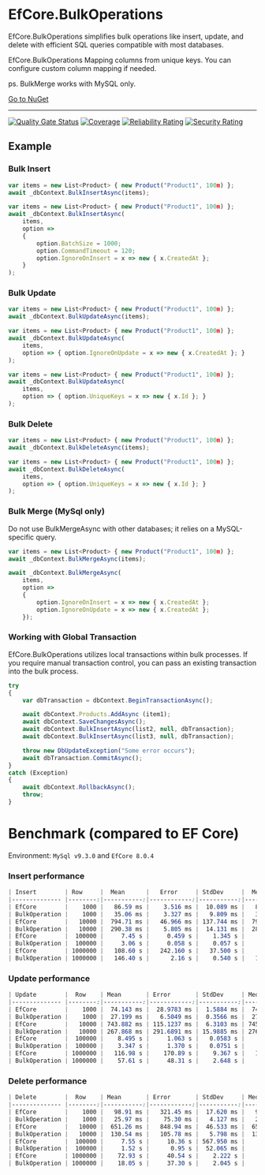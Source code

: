 # EfCore.BulkOperations

EfCore.BulkOperations simplifies bulk operations like insert, update, and delete with efficient SQL queries compatible
with most databases.

EfCore.BulkOperations Mapping columns from unique keys. You can configure custom column mapping if needed.

ps. BulkMerge works with MySQL only.

[Go to NuGet](https://www.nuget.org/packages/EfCore.BulkOperations)

---

[![Quality Gate Status](https://sonarcloud.io/api/project_badges/measure?project=hongjs_EfCore.BulkOperations&metric=alert_status)](https://sonarcloud.io/summary/new_code?id=hongjs_EfCore.BulkOperations) [![Coverage](https://sonarcloud.io/api/project_badges/measure?project=hongjs_EfCore.BulkOperations&metric=coverage)](https://sonarcloud.io/summary/new_code?id=hongjs_EfCore.BulkOperations) [![Reliability Rating](https://sonarcloud.io/api/project_badges/measure?project=hongjs_EfCore.BulkOperations&metric=reliability_rating)](https://sonarcloud.io/summary/new_code?id=hongjs_EfCore.BulkOperations) [![Security Rating](https://sonarcloud.io/api/project_badges/measure?project=hongjs_EfCore.BulkOperations&metric=security_rating)](https://sonarcloud.io/summary/new_code?id=hongjs_EfCore.BulkOperations)

## Example

### Bulk Insert

```js
var items = new List<Product> { new Product("Product1", 100m) };
await _dbContext.BulkInsertAsync(items);
```

```js
var items = new List<Product> { new Product("Product1", 100m) };
await _dbContext.BulkInsertAsync(
    items, 
    option =>
    {
        option.BatchSize = 1000;
        option.CommandTimeout = 120;
        option.IgnoreOnInsert = x => new { x.CreatedAt };
    }
);
```

### Bulk Update

```js
var items = new List<Product> { new Product("Product1", 100m) };
await _dbContext.BulkUpdateAsync(items);
```

```js
var items = new List<Product> { new Product("Product1", 100m) };
await _dbContext.BulkUpdateAsync(
    items, 
    option => { option.IgnoreOnUpdate = x => new { x.CreatedAt }; }
);
```

```js
var items = new List<Product> { new Product("Product1", 100m) };
await _dbContext.BulkUpdateAsync(
    items, 
    option => { option.UniqueKeys = x => new { x.Id }; }
);
```

### Bulk Delete

```js
var items = new List<Product> { new Product("Product1", 100m) };
await _dbContext.BulkDeleteAsync(items);
```

```js
var items = new List<Product> { new Product("Product1", 100m) };
await _dbContext.BulkDeleteAsync(
    items, 
    option => { option.UniqueKeys = x => new { x.Id }; }
);
```

### Bulk Merge (MySql only)

Do not use BulkMergeAsync with other databases; it relies on a MySQL-specific query.

```js
var items = new List<Product> { new Product("Product1", 100m) };
await _dbContext.BulkMergeAsync(items);
```

```js
await _dbContext.BulkMergeAsync(
    items,
    option =>
    {
        option.IgnoreOnInsert = x => new { x.CreatedAt };
        option.IgnoreOnUpdate = x => new { x.CreatedAt };
    });
```

### Working with Global Transaction

EfCore.BulkOperations utilizes local transactions within bulk processes. If you require manual transaction control, you
can pass an existing transaction into the bulk process.

```js
try
{
    var dbTransaction = dbContext.BeginTransactionAsync();

    await dbContext.Products.AddAsync (item1);
    await dbContext.SaveChangesAsync();
    await dbContext.BulkInsertAsync(list2, null, dbTransaction);
    await dbContext.BulkInsertAsync(list3, null, dbTransaction);

    throw new DbUpdateException("Some error occurs");
    await dbTransaction.CommitAsync();
}
catch (Exception)
{
    await dbContext.RollbackAsync();
    throw;
}
```


# Benchmark (compared to EF Core)

Environment: `MySql v9.3.0` and `EfCore 8.0.4`

### Insert performance

```css
| Insert        | Row     |  Mean      |   Error     | StdDev     |  Median    |    Allocated |
|-------------- |--------:|-----------:|------------:|-----------:|-----------:|-------------:|
| EfCore        |    1000 |   86.59 ms |    3.516 ms |  10.089 ms |   85.07 ms |     93.88 MB |
| BulkOperation |    1000 |   35.06 ms |    3.327 ms |   9.809 ms |   30.61 ms |      3.31 MB |
| EfCore        |   10000 |  794.71 ms |   46.966 ms | 137.744 ms |  795.53 ms |    945.18 MB |
| BulkOperation |   10000 |  290.38 ms |    5.805 ms |  14.131 ms |  289.01 ms |     31.90 MB |
| EfCore        |  100000 |     7.45 s |     0.459 s |    1.345 s |     7.30 s |   9598.30 MB |
| BulkOperation |  100000 |     3.06 s |     0.058 s |    0.057 s |     3.06 s |    315.46 MB |
| EfCore        | 1000000 |   108.60 s |   242.160 s |   37.500 s |    93.00 s |     21.42 GB |
| BulkOperation | 1000000 |   146.40 s |      2.16 s |    0.540 s |   147.00 s |      3.07 GB |
```

### Update performance

```css
| Update        |  Row    | Mean       | Error       | StdDev     | Median     |    Allocated |
|-------------- |--------:|-----------:|------------:|-----------:|-----------:|-------------:|
| EfCore        |    1000 |  74.143 ms |  28.9783 ms |  1.5884 ms |  74.336 ms |  11601.60 KB |
| BulkOperation |    1000 |  27.199 ms |   6.5049 ms |  0.3566 ms |  27.013 ms |   4882.72 KB |
| EfCore        |   10000 | 743.882 ms | 115.1237 ms |  6.3103 ms | 745.372 ms | 116387.54 KB |
| BulkOperation |   10000 | 267.868 ms | 291.6891 ms | 15.9885 ms | 276.343 ms |  54097.69 KB |
| EfCore        |  100000 |    8.495 s |     1.063 s |   0.0583 s |    8.488 s |   1124.82 MB |
| BulkOperation |  100000 |    3.347 s |     1.370 s |   0.0751 s |    3.354 s |    465.16 MB |
| EfCore        | 1000000 |   116.98 s |    170.89 s |    9.367 s |   112.62 s |     10.89 GB |
| BulkOperation | 1000000 |    57.61 s |     48.31 s |    2.648 s |    56.62 s |      4.13 GB |
```

### Delete performance

```css
| Delete        |  Row    | Mean       | Error       | StdDev     | Median     |    Allocated |
|-------------- |--------:|-----------:|------------:|-----------:|-----------:|-------------:|
| EfCore        |    1000 |   98.91 ms |   321.45 ms |  17.620 ms |   91.17 ms |       5.8 MB |
| BulkOperation |    1000 |   25.97 ms |    75.30 ms |   4.127 ms |   25.11 ms |      1.14 MB |
| EfCore        |   10000 |  651.26 ms |   848.94 ms |  46.533 ms |  654.91 ms |     56.12 MB |
| BulkOperation |   10000 |  130.54 ms |   105.78 ms |   5.798 ms |  130.89 ms |       9.7 MB |
| EfCore        |  100000 |     7.55 s |     10.36 s | 567.950 ms |    7.540 s |    560.51 MB |
| BulkOperation |  100000 |     1.52 s |      0.95 s |  52.065 ms |    1.549 s |     80.36 MB |
| EfCore        | 1000000 |    72.93 s |     40.54 s |    2.222 s |    73.30 s |   5649.52 MB |
| BulkOperation | 1000000 |    18.05 s |     37.30 s |    2.045 s |    19.18 s |    785.01 MB |
```